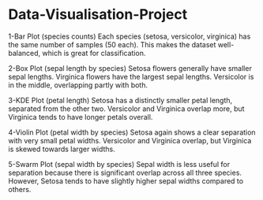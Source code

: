 # Data-Visualisation-Project

1-Bar Plot (species counts)
Each species (setosa, versicolor, virginica) has the same number of samples (50 each).
This makes the dataset well-balanced, which is great for classification.

2-Box Plot (sepal length by species)
Setosa flowers generally have smaller sepal lengths.
Virginica flowers have the largest sepal lengths.
Versicolor is in the middle, overlapping partly with both.

3-KDE Plot (petal length)
Setosa has a distinctly smaller petal length, separated from the other two.
Versicolor and Virginica overlap more, but Virginica tends to have longer petals overall.

4-Violin Plot (petal width by species)
Setosa again shows a clear separation with very small petal widths.
Versicolor and Virginica overlap, but Virginica is skewed towards larger widths.

5-Swarm Plot (sepal width by species)
Sepal width is less useful for separation because there is significant overlap across all three species.
However, Setosa tends to have slightly higher sepal widths compared to others.
